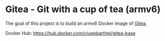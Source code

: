 # Gitea - Git with a cup of tea (armv6)

The goal of this project is to build an armv6 Docker image of [Gitea](https://raw.githubusercontent.com/go-gitea/gitea/).

Docker Hub: https://hub.docker.com/r/uwebarthel/gitea-base
